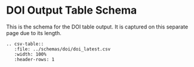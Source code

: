 # DOI Output Table Schema

This is the schema for the DOI table output. It is captured on this separate page due to its length.

``` eval_rst
.. csv-table::
   :file: ../schemas/doi/doi_latest.csv
   :width: 100%
   :header-rows: 1
```